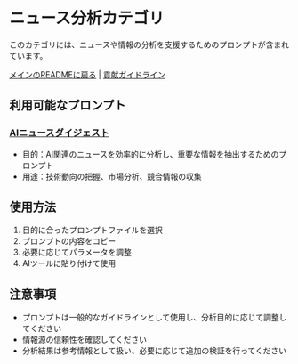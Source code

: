 # ニュース分析カテゴリ

このカテゴリには、ニュースや情報の分析を支援するためのプロンプトが含まれています。

[メインのREADMEに戻る](../../README.md) | [貢献ガイドライン](../../CONTRIBUTING.md)

## 利用可能なプロンプト

### [AIニュースダイジェスト](AIニュースダイジェスト.md)
- 目的：AI関連のニュースを効率的に分析し、重要な情報を抽出するためのプロンプト
- 用途：技術動向の把握、市場分析、競合情報の収集

## 使用方法

1. 目的に合ったプロンプトファイルを選択
2. プロンプトの内容をコピー
3. 必要に応じてパラメータを調整
4. AIツールに貼り付けて使用

## 注意事項

- プロンプトは一般的なガイドラインとして使用し、分析目的に応じて調整してください
- 情報源の信頼性を確認してください
- 分析結果は参考情報として扱い、必要に応じて追加の検証を行ってください 